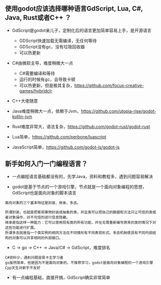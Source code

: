 ## 使用godot应该选择哪种语言GdScript, Lua, C#, Java, Rust或者C++ ？

- GdScript是godot亲儿子，定制化后的语言更加简单容易上手，是开源语言
    - GDScript快速加载无需编译，无任何等待
    - GDScript没有gc，没有垃圾回收器
    - 可以热更新


- C#由微软主导，难度稍微大一点
    - C#需要编译和等待
    - 运行的时候有gc，会导致卡顿
    - 可以热更新，但是极其复杂，https://github.com/focus-creative-games/hybridclr


- C++大佬随意


- Java难度稍微大一点，依赖于Jvm，https://github.com/utopia-rise/godot-kotlin-jvm


- Rust难度非常大，语法复杂，https://github.com/godot-rust/godot-rust


- Lua简单，https://github.com/perbone/luascript


- JavaScript简单，https://github.com/godot-js/godot-js

## 新手如何入门一门编程语言？

- 一点编程语言基础都没有的，先学Java，资料和教程多，遇到问题容易解决

- godot是基于节点的一个游戏引擎，节点就是一个面向对象编程的思想，GdScript也是面向对象的脚本语言

```
面向对象的三个基本特征是封装、继承、多态。

所谓封装，也就是把客观事物封装成抽象的类，并且类可以把自己的数据和方法只让可信的类或者对象操作，对不可信的进行信息隐藏。
继承是指这样一种能力：它可以使用现有类的所有功能，并在无需重新编写原来的类的情况下对这些功能进行扩展。
所谓多态就是指一个类实例的相同方法在不同情形有不同表现形式。多态机制使具有不同内部结构的对象可以共享相同的外部接口。
```

- C -> go -> C++ -> Java/C# -> GdScript，难度排名

```
C#资料少，遇到问题容易卡主学习者
go虽然简单，但是因为不是面向对象的，不推荐学习，godot是面向对象编程的一个游戏引擎
Cpp天生对新手不友好
```

- 有一点编程基础，直接开搞，GdScript确实非常简单
